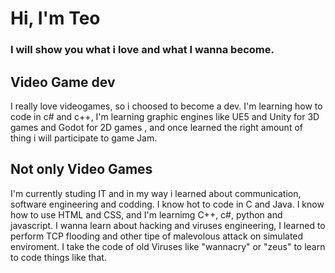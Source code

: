 # Hi, I'm Teo
### I will show you what i love and what I wanna become.
## Video Game dev
I really love videogames, so i choosed to become a dev.
I'm learning how to code in c# and c++, I'm learning graphic engines like UE5 and Unity for 3D games and Godot for 2D games , and once learned the right amount of thing i will participate to game Jam.
## Not only Video Games
I'm currently studing IT and in my way i learned about communication, software engineering and codding.
I know hot to code in C and Java. I know how to use HTML and CSS, and I'm learnimg C++, c#, python and javascript.
I wanna learn about hacking and viruses engineering, I learned to perform TCP flooding and other tipe of malevolous attack on simulated enviroment.
I take the code of old Viruses like "wannacry" or "zeus" to learn to code things like that.
